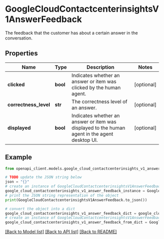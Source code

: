 # GoogleCloudContactcenterinsightsV1AnswerFeedback

The feedback that the customer has about a certain answer in the conversation.

## Properties

Name | Type | Description | Notes
------------ | ------------- | ------------- | -------------
**clicked** | **bool** | Indicates whether an answer or item was clicked by the human agent. | [optional] 
**correctness_level** | **str** | The correctness level of an answer. | [optional] 
**displayed** | **bool** | Indicates whether an answer or item was displayed to the human agent in the agent desktop UI. | [optional] 

## Example

```python
from openapi_client.models.google_cloud_contactcenterinsights_v1_answer_feedback import GoogleCloudContactcenterinsightsV1AnswerFeedback

# TODO update the JSON string below
json = "{}"
# create an instance of GoogleCloudContactcenterinsightsV1AnswerFeedback from a JSON string
google_cloud_contactcenterinsights_v1_answer_feedback_instance = GoogleCloudContactcenterinsightsV1AnswerFeedback.from_json(json)
# print the JSON string representation of the object
print(GoogleCloudContactcenterinsightsV1AnswerFeedback.to_json())

# convert the object into a dict
google_cloud_contactcenterinsights_v1_answer_feedback_dict = google_cloud_contactcenterinsights_v1_answer_feedback_instance.to_dict()
# create an instance of GoogleCloudContactcenterinsightsV1AnswerFeedback from a dict
google_cloud_contactcenterinsights_v1_answer_feedback_from_dict = GoogleCloudContactcenterinsightsV1AnswerFeedback.from_dict(google_cloud_contactcenterinsights_v1_answer_feedback_dict)
```
[[Back to Model list]](../README.md#documentation-for-models) [[Back to API list]](../README.md#documentation-for-api-endpoints) [[Back to README]](../README.md)


